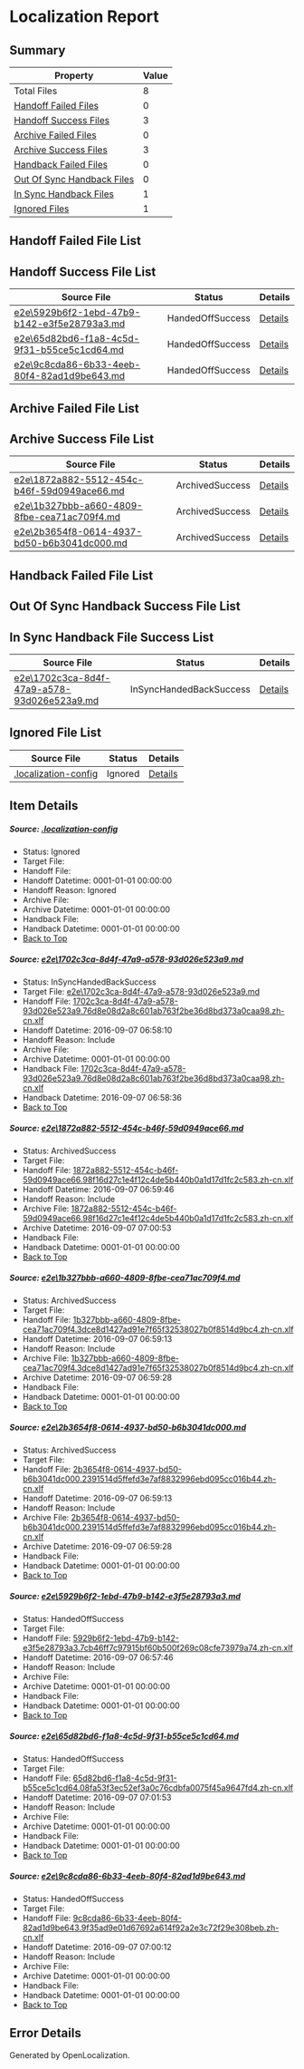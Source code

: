 # <a name='report-top'></a> Localization Report

## Summary
 Property | Value 
 -------- | ----- 
 Total Files | 8
[ Handoff Failed Files ](#handoff-failed-list)| 0
[ Handoff Success Files ](#handoff-success-list)| 3
[ Archive Failed Files ](#archive-failed-list)| 0
[ Archive Success Files ](#archive-success-list)| 3
[ Handback Failed Files ](#handback-failed-list)| 0
[ Out Of Sync Handback Files ](#outofsync-handback-success-list)| 0
[ In Sync Handback Files ](#insync-handback-success-list)| 1
[ Ignored Files ](#ignored-list)| 1

## <a name='handoff-failed-list'></a> Handoff Failed File List

## <a name='handoff-success-list'></a> Handoff Success File List
 Source File | Status | Details 
 ----------- | ------ | ------- 
 [e2e\5929b6f2-1ebd-47b9-b142-e3f5e28793a3.md](https://github.com/OpenLocalizationTestOrg/ol-test0/blob/51b191b062d8ffd651dd240a4962f86884063cf8/e2e/5929b6f2-1ebd-47b9-b142-e3f5e28793a3.md) | HandedOffSuccess | [Details](#4be7bcdf44591618c31513f0f66489b3b90fd4625)
 [e2e\65d82bd6-f1a8-4c5d-9f31-b55ce5c1cd64.md](https://github.com/OpenLocalizationTestOrg/ol-test0/blob/742851be55f00b7df7b99ecbd0c7ed87f53524a6/e2e/65d82bd6-f1a8-4c5d-9f31-b55ce5c1cd64.md) | HandedOffSuccess | [Details](#140cd18c2e460fba308e29047484ff60ab9b99906)
 [e2e\9c8cda86-6b33-4eeb-80f4-82ad1d9be643.md](https://github.com/OpenLocalizationTestOrg/ol-test0/blob/77817ddad8a778f19efc1a84d7d2006fe76e8349/e2e/9c8cda86-6b33-4eeb-80f4-82ad1d9be643.md) | HandedOffSuccess | [Details](#788ac3e5211f17fc3a16ee5541293872fdc44aa17)

## <a name='archive-failed-list'></a> Archive Failed File List

## <a name='archive-success-list'></a> Archive Success File List
 Source File | Status | Details 
 ----------- | ------ | ------- 
 [e2e\1872a882-5512-454c-b46f-59d0949ace66.md](https://github.com/OpenLocalizationTestOrg/ol-test0/blob/2ca6e496867d7bdf6a783bbba6f841a97f8872ea/e2e/1872a882-5512-454c-b46f-59d0949ace66.md) | ArchivedSuccess | [Details](#e29668a7ea86ed68c4e3e0fd6096e0cfa0dab1052)
 [e2e\1b327bbb-a660-4809-8fbe-cea71ac709f4.md](https://github.com/OpenLocalizationTestOrg/ol-test0/blob/48ebbda620e055e857de985f91ba30e965070821/e2e/1b327bbb-a660-4809-8fbe-cea71ac709f4.md) | ArchivedSuccess | [Details](#3539e2afc85a36c86d72e43559ac8d1ca79507cb3)
 [e2e\2b3654f8-0614-4937-bd50-b6b3041dc000.md](https://github.com/OpenLocalizationTestOrg/ol-test0/blob/48ebbda620e055e857de985f91ba30e965070821/e2e/2b3654f8-0614-4937-bd50-b6b3041dc000.md) | ArchivedSuccess | [Details](#cd743b0e3bcadc4a492207b40a35a97251c2ce3c4)

## <a name='handback-failed-list'></a> Handback Failed File List

## <a name='outofsync-handback-success-list'></a> Out Of Sync Handback Success File List

## <a name='insync-handback-success-list'></a> In Sync Handback File Success List
 Source File | Status | Details 
 ----------- | ------ | ------- 
 [e2e\1702c3ca-8d4f-47a9-a578-93d026e523a9.md](https://github.com/OpenLocalizationTestOrg/ol-test0/blob/68483581cb424db3217714d3ba18b0f7d2f2da2c/e2e/1702c3ca-8d4f-47a9-a578-93d026e523a9.md) | InSyncHandedBackSuccess | [Details](#fbb3e25cdee093c1057e7795ffe82bfa75a51cba1)

## <a name='ignored-list'></a> Ignored File List
 Source File | Status | Details 
 ----------- | ------ | ------- 
 [.localization-config](https://github.com/OpenLocalizationTestOrg/ol-test0/blob/742851be55f00b7df7b99ecbd0c7ed87f53524a6/.localization-config) | Ignored | [Details](#3d4f252ac210baf56311d7e97dcc2db10974dbd20)

## Item Details
##### <a name='3d4f252ac210baf56311d7e97dcc2db10974dbd20'></a> Source: [.localization-config](https://github.com/OpenLocalizationTestOrg/ol-test0/blob/742851be55f00b7df7b99ecbd0c7ed87f53524a6/.localization-config)
* Status: Ignored
* Target File: 
* Handoff File: 
* Handoff Datetime: 0001-01-01 00:00:00
* Handoff Reason: Ignored
* Archive File: 
* Archive Datetime: 0001-01-01 00:00:00
* Handback File: 
* Handback Datetime: 0001-01-01 00:00:00
* [Back to Top](#report-top)

##### <a name='fbb3e25cdee093c1057e7795ffe82bfa75a51cba1'></a> Source: [e2e\1702c3ca-8d4f-47a9-a578-93d026e523a9.md](https://github.com/OpenLocalizationTestOrg/ol-test0/blob/68483581cb424db3217714d3ba18b0f7d2f2da2c/e2e/1702c3ca-8d4f-47a9-a578-93d026e523a9.md)
* Status: InSyncHandedBackSuccess
* Target File: [e2e\1702c3ca-8d4f-47a9-a578-93d026e523a9.md](https://github.com/OpenLocalizationTestOrg/ol-test0-zhcn/blob/60a61c66471d17962c9a866a059b604ba9dac16b/e2e/1702c3ca-8d4f-47a9-a578-93d026e523a9.md)
* Handoff File: [1702c3ca-8d4f-47a9-a578-93d026e523a9.76d8e08d2a8c601ab763f2be36d8bd373a0caa98.zh-cn.xlf](https://github.com/OpenLocalizationTestOrg/ol-test0-handoff/blob/b30df84de97c0cdbce5d95af243f4ff0c7929289/ol-handoff/OpenLocalizationTestOrg/ol-test0-zhcn/ci/ht/1702c3ca-8d4f-47a9-a578-93d026e523a9.76d8e08d2a8c601ab763f2be36d8bd373a0caa98.zh-cn.xlf)
* Handoff Datetime: 2016-09-07 06:58:10
* Handoff Reason: Include
* Archive File: 
* Archive Datetime: 0001-01-01 00:00:00
* Handback File: [1702c3ca-8d4f-47a9-a578-93d026e523a9.76d8e08d2a8c601ab763f2be36d8bd373a0caa98.zh-cn.xlf](https://github.com/OpenLocalizationTestOrg/ol-test0-handback/blob/257b99843783ea6fa08ad2572f7207a7e6a512a8/ol-handback/OpenLocalizationTestOrg/ol-test0-zhcn/ci/ht/1702c3ca-8d4f-47a9-a578-93d026e523a9.76d8e08d2a8c601ab763f2be36d8bd373a0caa98.zh-cn.xlf)
* Handback Datetime: 2016-09-07 06:58:36
* [Back to Top](#report-top)

##### <a name='e29668a7ea86ed68c4e3e0fd6096e0cfa0dab1052'></a> Source: [e2e\1872a882-5512-454c-b46f-59d0949ace66.md](https://github.com/OpenLocalizationTestOrg/ol-test0/blob/2ca6e496867d7bdf6a783bbba6f841a97f8872ea/e2e/1872a882-5512-454c-b46f-59d0949ace66.md)
* Status: ArchivedSuccess
* Target File: 
* Handoff File: [1872a882-5512-454c-b46f-59d0949ace66.98f16d27c1e4f12c4de5b440b0a1d17d1fc2c583.zh-cn.xlf](https://github.com/OpenLocalizationTestOrg/ol-test0-handoff/blob/814749e84a1018f1e8c88878cf5d075cbd76c49f/ol-handoff/OpenLocalizationTestOrg/ol-test0-zhcn/ci/ht/1872a882-5512-454c-b46f-59d0949ace66.98f16d27c1e4f12c4de5b440b0a1d17d1fc2c583.zh-cn.xlf)
* Handoff Datetime: 2016-09-07 06:59:46
* Handoff Reason: Include
* Archive File: [1872a882-5512-454c-b46f-59d0949ace66.98f16d27c1e4f12c4de5b440b0a1d17d1fc2c583.zh-cn.xlf](https://github.com/OpenLocalizationTestOrg/ol-test0-handoff/blob/318a7321eccf8a224c2210990d223543e7f62f5c/ol-archive/OpenLocalizationTestOrg/ol-test0-zhcn/ci/ht/1872a882-5512-454c-b46f-59d0949ace66.98f16d27c1e4f12c4de5b440b0a1d17d1fc2c583.zh-cn.xlf)
* Archive Datetime: 2016-09-07 07:00:53
* Handback File: 
* Handback Datetime: 0001-01-01 00:00:00
* [Back to Top](#report-top)

##### <a name='3539e2afc85a36c86d72e43559ac8d1ca79507cb3'></a> Source: [e2e\1b327bbb-a660-4809-8fbe-cea71ac709f4.md](https://github.com/OpenLocalizationTestOrg/ol-test0/blob/48ebbda620e055e857de985f91ba30e965070821/e2e/1b327bbb-a660-4809-8fbe-cea71ac709f4.md)
* Status: ArchivedSuccess
* Target File: 
* Handoff File: [1b327bbb-a660-4809-8fbe-cea71ac709f4.3dce8d1427ad91e7f65f32538027b0f8514d9bc4.zh-cn.xlf](https://github.com/OpenLocalizationTestOrg/ol-test0-handoff/blob/53ecefc0aa5abdbd1adfef40efaa826196e4c8e0/ol-handoff/OpenLocalizationTestOrg/ol-test0-zhcn/ci/ht/1b327bbb-a660-4809-8fbe-cea71ac709f4.3dce8d1427ad91e7f65f32538027b0f8514d9bc4.zh-cn.xlf)
* Handoff Datetime: 2016-09-07 06:59:13
* Handoff Reason: Include
* Archive File: [1b327bbb-a660-4809-8fbe-cea71ac709f4.3dce8d1427ad91e7f65f32538027b0f8514d9bc4.zh-cn.xlf](https://github.com/OpenLocalizationTestOrg/ol-test0-handoff/blob/22e0d83b86b2cdbafc146e4147223ba97cc32507/ol-archive/OpenLocalizationTestOrg/ol-test0-zhcn/ci/ht/1b327bbb-a660-4809-8fbe-cea71ac709f4.3dce8d1427ad91e7f65f32538027b0f8514d9bc4.zh-cn.xlf)
* Archive Datetime: 2016-09-07 06:59:28
* Handback File: 
* Handback Datetime: 0001-01-01 00:00:00
* [Back to Top](#report-top)

##### <a name='cd743b0e3bcadc4a492207b40a35a97251c2ce3c4'></a> Source: [e2e\2b3654f8-0614-4937-bd50-b6b3041dc000.md](https://github.com/OpenLocalizationTestOrg/ol-test0/blob/48ebbda620e055e857de985f91ba30e965070821/e2e/2b3654f8-0614-4937-bd50-b6b3041dc000.md)
* Status: ArchivedSuccess
* Target File: 
* Handoff File: [2b3654f8-0614-4937-bd50-b6b3041dc000.2391514d5ffefd3e7af8832996ebd095cc016b44.zh-cn.xlf](https://github.com/OpenLocalizationTestOrg/ol-test0-handoff/blob/53ecefc0aa5abdbd1adfef40efaa826196e4c8e0/ol-handoff/OpenLocalizationTestOrg/ol-test0-zhcn/ci/ht/2b3654f8-0614-4937-bd50-b6b3041dc000.2391514d5ffefd3e7af8832996ebd095cc016b44.zh-cn.xlf)
* Handoff Datetime: 2016-09-07 06:59:13
* Handoff Reason: Include
* Archive File: [2b3654f8-0614-4937-bd50-b6b3041dc000.2391514d5ffefd3e7af8832996ebd095cc016b44.zh-cn.xlf](https://github.com/OpenLocalizationTestOrg/ol-test0-handoff/blob/22e0d83b86b2cdbafc146e4147223ba97cc32507/ol-archive/OpenLocalizationTestOrg/ol-test0-zhcn/ci/ht/2b3654f8-0614-4937-bd50-b6b3041dc000.2391514d5ffefd3e7af8832996ebd095cc016b44.zh-cn.xlf)
* Archive Datetime: 2016-09-07 06:59:28
* Handback File: 
* Handback Datetime: 0001-01-01 00:00:00
* [Back to Top](#report-top)

##### <a name='4be7bcdf44591618c31513f0f66489b3b90fd4625'></a> Source: [e2e\5929b6f2-1ebd-47b9-b142-e3f5e28793a3.md](https://github.com/OpenLocalizationTestOrg/ol-test0/blob/51b191b062d8ffd651dd240a4962f86884063cf8/e2e/5929b6f2-1ebd-47b9-b142-e3f5e28793a3.md)
* Status: HandedOffSuccess
* Target File: 
* Handoff File: [5929b6f2-1ebd-47b9-b142-e3f5e28793a3.7cb46ff7c97915bf60b500f269c08cfe73979a74.zh-cn.xlf](https://github.com/OpenLocalizationTestOrg/ol-test0-handoff/blob/0b6234b3eb37bdf13987202bfe109681f0642c9a/ol-handoff/OpenLocalizationTestOrg/ol-test0-zhcn/ci/ht/5929b6f2-1ebd-47b9-b142-e3f5e28793a3.7cb46ff7c97915bf60b500f269c08cfe73979a74.zh-cn.xlf)
* Handoff Datetime: 2016-09-07 06:57:46
* Handoff Reason: Include
* Archive File: 
* Archive Datetime: 0001-01-01 00:00:00
* Handback File: 
* Handback Datetime: 0001-01-01 00:00:00
* [Back to Top](#report-top)

##### <a name='140cd18c2e460fba308e29047484ff60ab9b99906'></a> Source: [e2e\65d82bd6-f1a8-4c5d-9f31-b55ce5c1cd64.md](https://github.com/OpenLocalizationTestOrg/ol-test0/blob/742851be55f00b7df7b99ecbd0c7ed87f53524a6/e2e/65d82bd6-f1a8-4c5d-9f31-b55ce5c1cd64.md)
* Status: HandedOffSuccess
* Target File: 
* Handoff File: [65d82bd6-f1a8-4c5d-9f31-b55ce5c1cd64.08fa53f3ec52ef3a0c76cdbfa0075f45a9647fd4.zh-cn.xlf](https://github.com/OpenLocalizationTestOrg/ol-test0-handoff/blob/7e6c05849762238a6b7e62f6e05d4db49e2865eb/ol-handoff/OpenLocalizationTestOrg/ol-test0-zhcn/ci/ht/65d82bd6-f1a8-4c5d-9f31-b55ce5c1cd64.08fa53f3ec52ef3a0c76cdbfa0075f45a9647fd4.zh-cn.xlf)
* Handoff Datetime: 2016-09-07 07:01:53
* Handoff Reason: Include
* Archive File: 
* Archive Datetime: 0001-01-01 00:00:00
* Handback File: 
* Handback Datetime: 0001-01-01 00:00:00
* [Back to Top](#report-top)

##### <a name='788ac3e5211f17fc3a16ee5541293872fdc44aa17'></a> Source: [e2e\9c8cda86-6b33-4eeb-80f4-82ad1d9be643.md](https://github.com/OpenLocalizationTestOrg/ol-test0/blob/77817ddad8a778f19efc1a84d7d2006fe76e8349/e2e/9c8cda86-6b33-4eeb-80f4-82ad1d9be643.md)
* Status: HandedOffSuccess
* Target File: 
* Handoff File: [9c8cda86-6b33-4eeb-80f4-82ad1d9be643.9f35ad9e01d67692a614f92a2e3c72f29e308beb.zh-cn.xlf](https://github.com/OpenLocalizationTestOrg/ol-test0-handoff/blob/b9eb7b143eb5a6b5059d77840ca60e0dd2f81497/ol-handoff/OpenLocalizationTestOrg/ol-test0-zhcn/ci/ht/9c8cda86-6b33-4eeb-80f4-82ad1d9be643.9f35ad9e01d67692a614f92a2e3c72f29e308beb.zh-cn.xlf)
* Handoff Datetime: 2016-09-07 07:00:12
* Handoff Reason: Include
* Archive File: 
* Archive Datetime: 0001-01-01 00:00:00
* Handback File: 
* Handback Datetime: 0001-01-01 00:00:00
* [Back to Top](#report-top)


## Error Details

Generated by OpenLocalization.
